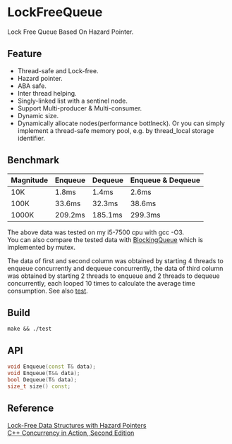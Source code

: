 # LockFreeQueue
Lock Free Queue Based On Hazard Pointer.
## Feature
  * Thread-safe and Lock-free. 
  * Hazard pointer.
  * ABA safe.
  * Inter thread helping.
  * Singly-linked list with a sentinel node.
  * Support Multi-producer & Multi-consumer.
  * Dynamic size.  
  * Dynamically allocate nodes(performance bottlneck). Or you can simply implement a thread-safe memory pool, e.g. by thread_local   storage identifier.
## Benchmark

  Magnitude     | Enqueue     | Dequeue     | Enqueue & Dequeue|
  :-----------  | :-----------| :-----------| :-----------------
  10K           | 1.8ms       | 1.4ms       | 2.6ms
  100K          | 33.6ms      | 32.3ms      | 38.6ms
  1000K         | 209.2ms     | 185.1ms     | 299.3ms
  
The above data was tested on my i5-7500 cpu with gcc -O3.\
You can also compare the tested data with [BlockingQueue](https://github.com/bhhbazinga/BlockingQueue) which is implemented by mutex.

The data of first and second column was obtained by starting 4 threads to enqueue concurrently and dequeue concurrently, the data of third column was obtained by starting 2 threads to enqueue and 2 threads to dequeue concurrently, each looped 10 times to calculate the average time consumption.
See also [test](test.cc).
## Build
```
make && ./test
```
## API
```C++
void Enqueue(const T& data);
void Enqueue(T&& data);
bool Dequeue(T& data);
size_t size() const;
```
## Reference
[Lock-Free Data Structures with Hazard Pointers](https://www.drdobbs.com/lock-free-data-structures-with-hazard-po/184401890)\
[C++ Concurrency in Action, Second Edition](https://chenxiaowei.gitbook.io/c-concurrency-in-action-second-edition-2019/)
